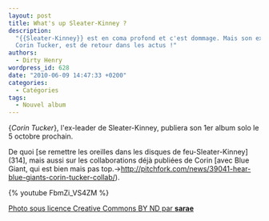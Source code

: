 ```yaml
---
layout: post
title: What's up Sleater-Kinney ?
description:
  "{{Sleater-Kinney}} est en coma profond et c'est dommage. Mais son ex-leader,
  Corin Tucker, est de retour dans les actus !"
authors:
  - Dirty Henry
wordpress_id: 628
date: "2010-06-09 14:47:33 +0200"
categories:
  - Catégories
tags:
  - Nouvel album
---
```


{_Corin Tucker_}, l'ex-leader de Sleater-Kinney, publiera son 1er album solo le
5 octobre prochain.

De quoi [se remettre les oreilles dans les disques de feu-Sleater-Kinney](314],
mais aussi sur les collaborations déjà publiées de Corin [avec Blue Giant, qui
est bien mais pas
top.->http://pitchfork.com/news/39041-hear-blue-giants-corin-tucker-collab/).

{% youtube FbmZi_VS4ZM %}

[Photo sous licence Creative Commons BY ND par **sarae** ](http://www.flickr.com/photos/sarae/234801351/)
